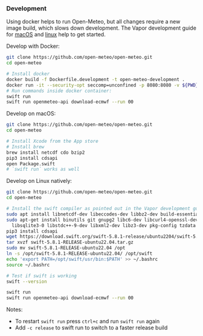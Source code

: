 ### Development
Using docker helps to run Open-Meteo, but all changes require a new image build, which slows down development. The Vapor development guide for [macOS](https://docs.vapor.codes/install/macos/) and [linux](https://docs.vapor.codes/install/linux/) help to get started.

Develop with Docker:
```bash
git clone https://github.com/open-meteo/open-meteo.git
cd open-meteo

# Install docker
docker build -f Dockerfile.development -t open-meteo-development .
docker run -it --security-opt seccomp=unconfined -p 8080:8080 -v ${PWD}/data:/app/data -t open-meteo-development /bin/bash
# Run commands inside docker container:
swift run
swift run openmeteo-api download-ecmwf --run 00
```

Develop on macOS:
```bash
git clone https://github.com/open-meteo/open-meteo.git
cd open-meteo

# Install Xcode from the App store
# Install brew
brew install netcdf cdo bzip2
pip3 install cdsapi
open Package.swift
# `swift run` works as well
```


Develop on Linux natively:
```bash
git clone https://github.com/open-meteo/open-meteo.git
cd open-meteo

# Install the swift compiler as pointed out in the Vapor development guide
sudo apt install libnetcdf-dev libeccodes-dev libbz2-dev build-essential cdo python3-pip curl
sudo apt-get install binutils git gnupg2 libc6-dev libcurl4-openssl-dev libedit2 libgcc-9-dev libpython3.8 \
  libsqlite3-0 libstdc++-9-dev libxml2-dev libz3-dev pkg-config tzdata unzip zlib1g-dev
pip3 install cdsapi
wget https://download.swift.org/swift-5.8.1-release/ubuntu2204/swift-5.8.1-RELEASE/swift-5.8.1-RELEASE-ubuntu22.04.tar.gz
tar xvzf swift-5.8.1-RELEASE-ubuntu22.04.tar.gz
sudo mv swift-5.8.1-RELEASE-ubuntu22.04 /opt
ln -s /opt/swift-5.8.1-RELEASE-ubuntu22.04/ /opt/swift
echo 'export PATH=/opt/swift/usr/bin:$PATH' >> ~/.bashrc
source ~/.bashrc

# Test if swift is working
swift --version

swift run
swift run openmeteo-api download-ecmwf --run 00
```

Notes: 
- To restart `swift run` press `ctrl+c` and run `swift run` again
- Add `-c release` to swift run to switch to a faster release build
